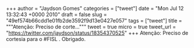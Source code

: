 
+++
author = "Jaydson Gomes"
categories = ["tweet"]
date = "Mon Jul 12 13:32:43 +0000 2010"
draft = false
slug = "49ef574b66cdd1e01fb2de3592f9d13e0427e057"
tags = ["tweet"]
title = """Atenção: Preciso de corte..."""
tweet = true
micro = true
tweet_url = "https://twitter.com/jaydson/status/18354370525"
+++
Atenção: Preciso de cortesia para o #FISL . Obrigado.
